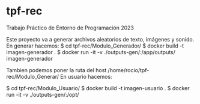 # tpf-rec
Trabajo Práctico de Entorno de Programación 2023

Este proyecto va a generar archivos aleatorios de texto, imágenes y sonido.
En generar hacemos:
$ cd tpf-rec/Modulo_Generador/
$ docker build -t imagen-generador .
$ docker run -it -v ./outputs-gen/:/app/outputs/ imagen-generador

Tambien podemos poner la ruta del host /home/rocio/tpf-rec/Modulo_Generar/
En usuario hacemos:

$ cd tpf-rec/Modulo_Usuario/
$ docker build -t imagen-usuario .
$ docker run -it -v ./outputs-gen/:/opt/

